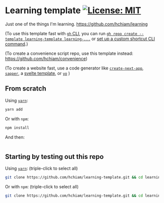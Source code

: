 # Learning template [![License: MIT](https://img.shields.io/badge/License-MIT-yellow.svg?style=for-the-badge)](https://github.com/hchiam/learning-template/blob/main/LICENSE)

Just one of the things I'm learning. https://github.com/hchiam/learning

(To use this template fast with [`gh` CLI](https://github.com/hchiam/learning-gh), you can run [`gh repo create --template learning-template learning-...`](https://cli.github.com/manual/gh_repo_create) or [set up a custom shortcut CLI command](https://github.com/hchiam/learning-bash-scripts/blob/main/gh-cli-create-learning-repo-from-template.sh).)

(To create a convenience script repo, use this template instead: https://github.com/hchiam/convenience)

(To create a website fast, use a code generator like [`create-next-app`](https://github.com/hchiam/learning-nextjs), [`sapper`](https://github.com/hchiam/learning-sapper), a [svelte template](https://github.com/sveltejs/template), or [`yo`](https://yeoman.io/generators) )

<!-- Add reference link(s) here -->

## From scratch

Using [`yarn`](https://github.com/hchiam/learning-yarn):

```bash
yarn add
```

Or with `npm`:

```bash
npm install
```

And then:

```bash

```

## Starting by testing out this repo <!-- Replace "template"s and "# and then ..."s in this section -->

Using [`yarn`](https://github.com/hchiam/learning-yarn): (triple-click to select all)

```bash
git clone https://github.com/hchiam/learning-template.git && cd learning-template && yarn; # and then ...
```

Or with `npm`: (triple-click to select all)

```bash
git clone https://github.com/hchiam/learning-template.git && cd learning-template && npm install; # and then ...
```
